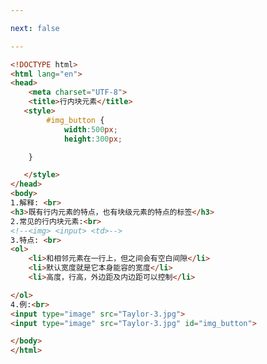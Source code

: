 ```yaml
---

next: false

---
```




<BlogInfo id="46" title="23.行内块元素" author="白日梦想猿" pv=0 read_times=0 pre_cost_time="0分26秒" category="css学习" tag_list="['css学习']" create_time="2020.07.18 16:34:08" update_time="2020.07.18 16:49:43" />

```html
<!DOCTYPE html>
<html lang="en">
<head>
    <meta charset="UTF-8">
    <title>行内块元素</title>
   <style>
        #img_button {
            width:500px;
            height:300px;

    }

   </style>
</head>
<body>
1.解释: <br>
<h3>既有行内元素的特点，也有块级元素的特点的标签</h3>
2.常见的行内块元素:<br>
<!--<img> <input> <td>-->
3.特点: <br>
<ol>
    <li>和相邻元素在一行上，但之间会有空白间隙</li>
    <li>默认宽度就是它本身能容的宽度</li>
    <li>高度，行高，外边距及内边距可以控制</li>

</ol>
4.例:<br>
<input type="image" src="Taylor-3.jpg">
<input type="image" src="Taylor-3.jpg" id="img_button">

</body>
</html>
```



<ActionBox />

